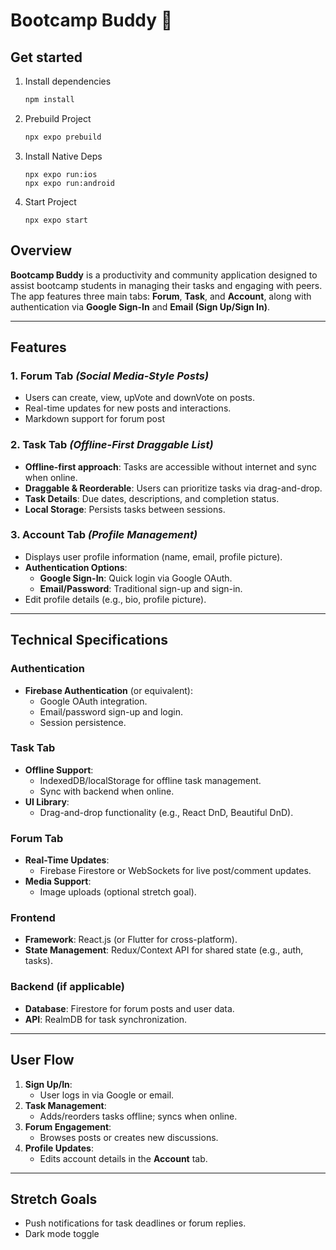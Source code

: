 # Bootcamp Buddy 👋

## Get started

1. Install dependencies

   ```bash
   npm install
   ```

2. Prebuild Project

   ```bash
   npx expo prebuild 
   ```

3. Install Native Deps
   ```
   npx expo run:ios
   npx expo run:android
   ```

4. Start Project
   ```
   npx expo start
   ```


## Overview
**Bootcamp Buddy** is a productivity and community application designed to assist bootcamp students in managing their tasks and engaging with peers. The app features three main tabs: **Forum**, **Task**, and **Account**, along with authentication via **Google Sign-In** and **Email (Sign Up/Sign In)**.

---

## Features

### 1. **Forum Tab** *(Social Media-Style Posts)*
- Users can create, view, upVote and downVote on posts.
- Real-time updates for new posts and interactions.
- Markdown support for forum post

### 2. **Task Tab** *(Offline-First Draggable List)*
- **Offline-first approach**: Tasks are accessible without internet and sync when online.
- **Draggable & Reorderable**: Users can prioritize tasks via drag-and-drop.
- **Task Details**: Due dates, descriptions, and completion status.
- **Local Storage**: Persists tasks between sessions.

### 3. **Account Tab** *(Profile Management)*
- Displays user profile information (name, email, profile picture).
- **Authentication Options**:
  - **Google Sign-In**: Quick login via Google OAuth.
  - **Email/Password**: Traditional sign-up and sign-in.
- Edit profile details (e.g., bio, profile picture).

---

## Technical Specifications

### Authentication
- **Firebase Authentication** (or equivalent):
  - Google OAuth integration.
  - Email/password sign-up and login.
  - Session persistence.

### Task Tab
- **Offline Support**:
  - IndexedDB/localStorage for offline task management.
  - Sync with backend when online.
- **UI Library**:
  - Drag-and-drop functionality (e.g., React DnD, Beautiful DnD).

### Forum Tab
- **Real-Time Updates**:
  - Firebase Firestore or WebSockets for live post/comment updates.
- **Media Support**:
  - Image uploads (optional stretch goal).

### Frontend
- **Framework**: React.js (or Flutter for cross-platform).
- **State Management**: Redux/Context API for shared state (e.g., auth, tasks).

### Backend (if applicable)
- **Database**: Firestore for forum posts and user data.
- **API**: RealmDB for task synchronization.

---

## User Flow
1. **Sign Up/In**:
   - User logs in via Google or email.
2. **Task Management**:
   - Adds/reorders tasks offline; syncs when online.
3. **Forum Engagement**:
   - Browses posts or creates new discussions.
4. **Profile Updates**:
   - Edits account details in the **Account** tab.

---

## Stretch Goals
- Push notifications for task deadlines or forum replies.
- Dark mode toggle
